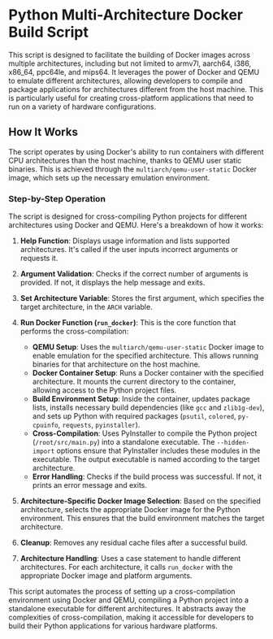 # Python Multi-Architecture Docker Build Script

This script is designed to facilitate the building of Docker images across multiple architectures, including but not limited to armv7l, aarch64, i386, x86_64, ppc64le, and mips64. It leverages the power of Docker and QEMU to emulate different architectures, allowing developers to compile and package applications for architectures different from the host machine. This is particularly useful for creating cross-platform applications that need to run on a variety of hardware configurations.

## How It Works

The script operates by using Docker's ability to run containers with different CPU architectures than the host machine, thanks to QEMU user static binaries. This is achieved through the `multiarch/qemu-user-static` Docker image, which sets up the necessary emulation environment.

### Step-by-Step Operation

The script is designed for cross-compiling Python projects for different architectures using Docker and QEMU. Here's a breakdown of how it works:

1. **Help Function**: Displays usage information and lists supported architectures. It's called if the user inputs incorrect arguments or requests it.

2. **Argument Validation**: Checks if the correct number of arguments is provided. If not, it displays the help message and exits.

3. **Set Architecture Variable**: Stores the first argument, which specifies the target architecture, in the `ARCH` variable.

4. **Run Docker Function (`run_docker`)**: This is the core function that performs the cross-compilation:
   - **QEMU Setup**: Uses the `multiarch/qemu-user-static` Docker image to enable emulation for the specified architecture. This allows running binaries for that architecture on the host machine.
   - **Docker Container Setup**: Runs a Docker container with the specified architecture. It mounts the current directory to the container, allowing access to the Python project files.
   - **Build Environment Setup**: Inside the container, updates package lists, installs necessary build dependencies (like `gcc` and `zlib1g-dev`), and sets up Python with required packages (`psutil`, `colored`, `py-cpuinfo`, `requests`, `pyinstaller`).
   - **Cross-Compilation**: Uses PyInstaller to compile the Python project (`/root/src/main.py`) into a standalone executable. The `--hidden-import` options ensure that PyInstaller includes these modules in the executable. The output executable is named according to the target architecture.
   - **Error Handling**: Checks if the build process was successful. If not, it prints an error message and exits.

5. **Architecture-Specific Docker Image Selection**: Based on the specified architecture, selects the appropriate Docker image for the Python environment. This ensures that the build environment matches the target architecture.

6. **Cleanup**: Removes any residual cache files after a successful build.

7. **Architecture Handling**: Uses a case statement to handle different architectures. For each architecture, it calls `run_docker` with the appropriate Docker image and platform arguments.

This script automates the process of setting up a cross-compilation environment using Docker and QEMU, compiling a Python project into a standalone executable for different architectures. It abstracts away the complexities of cross-compilation, making it accessible for developers to build their Python applications for various hardware platforms.
